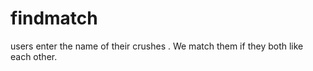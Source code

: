 findmatch
=========

users enter the name of their crushes . We match them if they both like each other.

